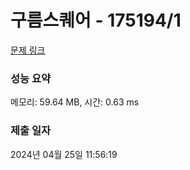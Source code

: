 # 구름스퀘어 - 175194/1 

[문제 링크](https://level.goorm.io/exam/175194/%EA%B5%AC%EB%A6%84-%EC%8A%A4%ED%80%98%EC%96%B4/quiz/1) 

### 성능 요약

메모리: 59.64 MB, 시간: 0.63 ms

### 제출 일자

2024년 04월 25일 11:56:19

